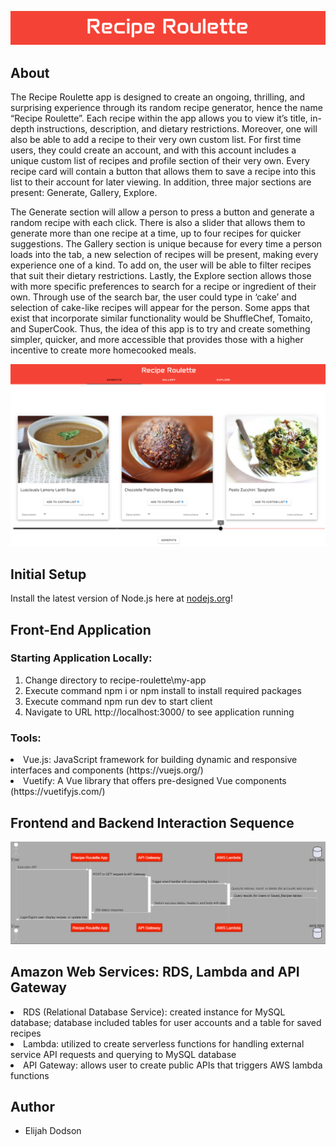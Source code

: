 
![Alt text](my-app/public/images/recipe-roulette-title.png)

## About

The Recipe Roulette app is designed to create an ongoing, thrilling, and surprising experience through its random recipe generator, hence the name “Recipe Roulette”. Each recipe within the app allows you to view it’s title, in-depth instructions, description, and dietary restrictions. Moreover, one will also be able to add a recipe to their very own custom list. For first time users, they could create an account, and with this account includes a unique custom list of recipes and profile section of their very own. Every recipe card will contain a button that allows them to save a recipe into this list to their account for later viewing. In addition, three major sections are present: Generate, Gallery, Explore. 

The Generate section will allow a person to press a button and generate a random recipe with each click. There is also a slider that allows them to generate more than one recipe at a time, up to four recipes for quicker suggestions. The Gallery section is unique because for every time a person loads into the tab, a new selection of recipes will be present, making every experience one of a kind. To add on, the user will be able to filter recipes that suit their dietary restrictions. Lastly, the Explore section allows those with more specific preferences to search for a recipe or ingredient of their own. Through use of the search bar, the user could type in ‘cake’ and selection of cake-like recipes will appear for the person. Some apps that exist that incorporate similar functionality would be ShuffleChef, Tomaito, and SuperCook. Thus, the idea of this app is to try and create something simpler, quicker, and more accessible that provides those with a higher incentive to create more homecooked meals. 


![Alt text](my-app/public/images/rr-home-gen.png)

## Initial Setup

Install the latest version of Node.js here at [nodejs.org](https://nodejs.org/en/download/package-manager)!

## Front-End Application

### Starting Application Locally:

1. Change directory to recipe-roulette\my-app
2. Execute command npm i or npm install to install required packages
3. Execute command npm run dev to start client
4. Navigate to URL http://localhost:3000/ to see application running

### Tools:

<li>Vue.js: JavaScript framework for building dynamic and responsive interfaces and components (https://vuejs.org/)</li>
<li>Vuetify: A Vue library that offers pre-designed Vue components (https://vuetifyjs.com/)</li>

## Frontend and Backend Interaction Sequence

![Alt text](my-app/public/diagrams/images%20developed/seq_diagram_standard_flow.png)

## Amazon Web Services: RDS, Lambda and API Gateway

<li>RDS (Relational Database Service): created instance for MySQL database; database included tables for user accounts and a table for saved recipes</li>
<li>Lambda: utilized to create serverless functions for handling external service API requests and querying to MySQL database</li>
<li>API Gateway: allows user to create public APIs that triggers AWS lambda functions</li>

## Author

- Elijah Dodson

